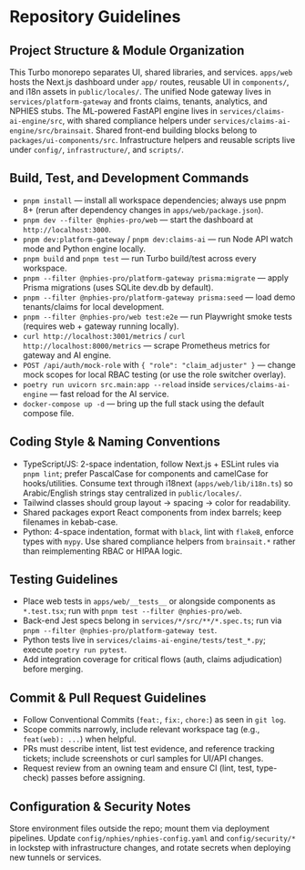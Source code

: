 # Repository Guidelines

## Project Structure & Module Organization
This Turbo monorepo separates UI, shared libraries, and services. `apps/web` hosts the Next.js dashboard under `app/` routes, reusable UI in `components/`, and i18n assets in `public/locales/`. The unified Node gateway lives in `services/platform-gateway` and fronts claims, tenants, analytics, and NPHIES stubs. The ML-powered FastAPI engine lives in `services/claims-ai-engine/src`, with shared compliance helpers under `services/claims-ai-engine/src/brainsait`. Shared front-end building blocks belong to `packages/ui-components/src`. Infrastructure helpers and reusable scripts live under `config/`, `infrastructure/`, and `scripts/`.

## Build, Test, and Development Commands
- `pnpm install` — install all workspace dependencies; always use pnpm 8+ (rerun after dependency changes in `apps/web/package.json`).
- `pnpm dev --filter @nphies-pro/web` — start the dashboard at `http://localhost:3000`.
- `pnpm dev:platform-gateway` / `pnpm dev:claims-ai` — run Node API watch mode and Python engine locally.
- `pnpm build` and `pnpm test` — run Turbo build/test across every workspace.
- `pnpm --filter @nphies-pro/platform-gateway prisma:migrate` — apply Prisma migrations (uses SQLite dev.db by default).
- `pnpm --filter @nphies-pro/platform-gateway prisma:seed` — load demo tenants/claims for local development.
- `pnpm --filter @nphies-pro/web test:e2e` — run Playwright smoke tests (requires web + gateway running locally).
- `curl http://localhost:3001/metrics` / `curl http://localhost:8000/metrics` — scrape Prometheus metrics for gateway and AI engine.
- `POST /api/auth/mock-role` with `{ "role": "claim_adjuster" }` — change mock scopes for local RBAC testing (or use the role switcher overlay).
- `poetry run uvicorn src.main:app --reload` inside `services/claims-ai-engine` — fast reload for the AI service.
- `docker-compose up -d` — bring up the full stack using the default compose file.

## Coding Style & Naming Conventions
- TypeScript/JS: 2-space indentation, follow Next.js + ESLint rules via `pnpm lint`; prefer PascalCase for components and camelCase for hooks/utilities. Consume text through i18next (`apps/web/lib/i18n.ts`) so Arabic/English strings stay centralized in `public/locales/`.
- Tailwind classes should group layout → spacing → color for readability.
- Shared packages export React components from index barrels; keep filenames in kebab-case.
- Python: 4-space indentation, format with `black`, lint with `flake8`, enforce types with `mypy`. Use shared compliance helpers from `brainsait.*` rather than reimplementing RBAC or HIPAA logic.

## Testing Guidelines
- Place web tests in `apps/web/__tests__` or alongside components as `*.test.tsx`; run with `pnpm test --filter @nphies-pro/web`.
- Back-end Jest specs belong in `services/*/src/**/*.spec.ts`; run via `pnpm --filter @nphies-pro/platform-gateway test`.
- Python tests live in `services/claims-ai-engine/tests/test_*.py`; execute `poetry run pytest`.
- Add integration coverage for critical flows (auth, claims adjudication) before merging.

## Commit & Pull Request Guidelines
- Follow Conventional Commits (`feat:`, `fix:`, `chore:`) as seen in `git log`.
- Scope commits narrowly, include relevant workspace tag (e.g., `feat(web): ...`) when helpful.
- PRs must describe intent, list test evidence, and reference tracking tickets; include screenshots or curl samples for UI/API changes.
- Request review from an owning team and ensure CI (lint, test, type-check) passes before assigning.

## Configuration & Security Notes
Store environment files outside the repo; mount them via deployment pipelines. Update `config/nphies/nphies-config.yaml` and `config/security/*` in lockstep with infrastructure changes, and rotate secrets when deploying new tunnels or services.

